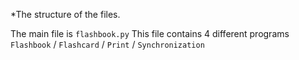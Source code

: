 *The structure of the files.

The main file is `flashbook.py`
This file contains 4 different programs `Flashbook` / `Flashcard` / `Print` / `Synchronization`

